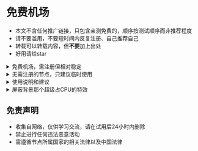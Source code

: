 # 免费机场

* 本文不含任何推广链接，只包含亲测免费的，顺序按测试顺序而非推荐程度
* 请不要滥用，不要短时间内反复注册、自己推荐自己
* 转载可以转载内容，但**不要**加上出处
* 好用请给star

<details>
    <summary>免费机场，需注册但相对稳定</summary>

```
灵云加速（v2）https://webapi.backadd.tk https://t.me/joinchat/AAAAAESgOg-htTD17_S_nQ
签到很少，免费节点5个俄罗斯的

百慕大里的小小布吉岛～（v2）https://v2.bujidao.org https://t.me/bujidaoChat
注册送23G，免费节点5个。节点列表页面未启用监测，其实并不是都挂了

小小机场（ssr）https://xxjc.vip https://t.me/xiaoxiaojichang
签到50-200M，免费节点5个美国的

cnplus（v2）https://okme.xyz/ https://t.me/freemyv2rayssr
节点很多，流量很多
注册送一点余额，累计能买两个月，但单次只能买3天，一定要手动购买套餐才能用，不会自动续期
```
</details>

<details>
    <summary>无需注册的节点，只建议临时使用</summary>

```
https://free2.gyteng.com ss

https://free.v2x-nav.ml v2
```
</details>

<details>
    <summary>使用说明和建议</summary>

```
* 倍率的意思：假如倍率是10，实际使用1G的流量，会消耗10G的流量余额。倍率0就是不消耗余额
* 限速：节点可以限速，账户也可以限速。即使机场不主动限速，速度也会受很多其它因素影响（木桶原理）
* 延迟和速度是两个概念。延迟低且速度快当然是最好的。但若延迟一般，速度仍可能很快，反之也一样成立
* 注册邮箱可用ProtonMail，是主打安全的邮箱。有的机场不支持但本文的都支持。不过打开速度较慢，需要魔法
* tg是一个聊天软件，相对安全，但需要魔法，注册要手机号。一般机场会在tg群发通知，遇到问题可进群问他们
* 打不开连不上不要问我，这些网站都不是我开的；不会用也不要问我，网上的教程太多太多了
* 不要用蓝灯，明目张胆坑钱，居然还有一群人推荐
```
</details>

<details>
    <summary>屏蔽背景那个超级占CPU的特效</summary>

```
安装uBlock Origin或ABP等扩展，添加这三条自定义规则：
||cdn.jsdelivr.net/npm/canvas-nest.js*$script
*/js/canvas-nest.min.js|$script
*/assets/js/particle.js|$script
```
</details>

## 免责声明

* 收集自网络，仅供学习交流，请在试用后24小时内删除
* 禁止进行任何违法恶意活动
* 需遵循节点所属国家的相关法律以及中国法律
